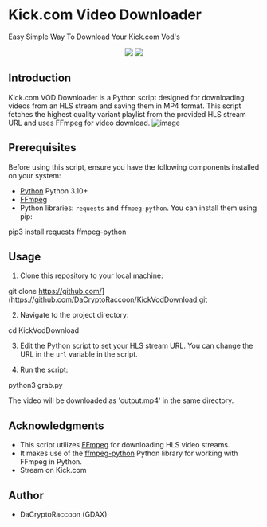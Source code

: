 # Kick.com Video Downloader
Easy Simple Way To Download Your Kick.com Vod's 

<p align="center">
  <img src="https://img.shields.io/github/license/DaCryptoRaccoon/KickVodDownload">
  <img src="https://img.shields.io/github/languages/top/DaCryptoRaccoon/KickVodDownload">
</p>

## Introduction

Kick.com VOD Downloader is a Python script designed for downloading videos from an HLS stream and saving them in MP4 format. This script fetches the highest quality variant playlist from the provided HLS stream URL and uses FFmpeg for video download.
![image](https://github.com/DaCryptoRaccoon/KickVodDownload/assets/129953346/02ef1a4a-c2e0-4c98-8ea6-a07c8ed55bbd)
## Prerequisites

Before using this script, ensure you have the following components installed on your system:

- [Python](https://www.python.org/downloads/)  Python 3.10+
- [FFmpeg](https://ffmpeg.org/download.html)
- Python libraries: `requests` and `ffmpeg-python`. You can install them using pip:

pip3 install requests ffmpeg-python

## Usage

1. Clone this repository to your local machine:

git clone https://github.com/](https://github.com/DaCryptoRaccoon/KickVodDownload.git

2. Navigate to the project directory:

cd KickVodDownload

3. Edit the Python script to set your HLS stream URL. You can change the URL in the `url` variable in the script.

4. Run the script:

python3 grab.py

The video will be downloaded as 'output.mp4' in the same directory.

## Acknowledgments

- This script utilizes [FFmpeg](https://ffmpeg.org/) for downloading HLS video streams.
- It makes use of the [ffmpeg-python](https://github.com/kkroening/ffmpeg-python) Python library for working with FFmpeg in Python.
- Stream on Kick.com

## Author

- DaCryptoRaccoon (GDAX)
